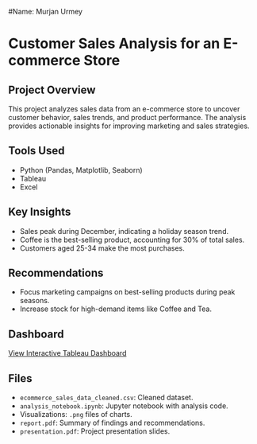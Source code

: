 #Name: Murjan Urmey 

# Customer Sales Analysis for an E-commerce Store

## Project Overview
This project analyzes sales data from an e-commerce store to uncover customer behavior, sales trends, and product performance. The analysis provides actionable insights for improving marketing and sales strategies.

## Tools Used
- Python (Pandas, Matplotlib, Seaborn)
- Tableau
- Excel

## Key Insights
- Sales peak during December, indicating a holiday season trend.
- Coffee is the best-selling product, accounting for 30% of total sales.
- Customers aged 25-34 make the most purchases.

## Recommendations
- Focus marketing campaigns on best-selling products during peak seasons.
- Increase stock for high-demand items like Coffee and Tea.

## Dashboard
[View Interactive Tableau Dashboard](https://public.tableau.com/app/profile/murjan.urmey/viz/Visualizationofecommercesalesdata/Dashboard1?publish=yes)

## Files
- `ecommerce_sales_data_cleaned.csv`: Cleaned dataset.
- `analysis_notebook.ipynb`: Jupyter notebook with analysis code.
- Visualizations: `.png` files of charts.
- `report.pdf`: Summary of findings and recommendations.
- `presentation.pdf`: Project presentation slides.

